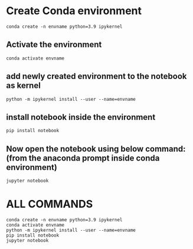# Create Conda environment
```
conda create -n envname python=3.9 ipykernel
```

## Activate the environment
```
conda activate envname
```
## add newly created environment to the notebook as kernel
```
python -m ipykernel install --user --name=envname
```
## install notebook inside the environment
```
pip install notebook
```

## Now open the notebook using below command: (from the anaconda prompt inside conda environment)
```
jupyter notebook
```
# ALL COMMANDS
```
conda create -n envname python=3.9 ipykernel
conda activate envname
python -m ipykernel install --user --name=envname
pip install notebook
jupyter notebook

```